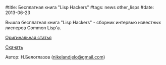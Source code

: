 #title: Бесплатная книга "Lisp Hackers"
#tags: news other_lisps
#date: 2013-06-23

Вышла бесплатная книга "Lisp Hackers" - сборник интервью известных лисперов Common Lisp'а.

[Оригинальная статья](http://lisp-univ-etc.blogspot.com/2013/06/free-lisp-hackers-ebook.html)

[Скачать](https://leanpub.com/lisphackers)

Автор: Н.Белоглазов (nikelandjelo@gmail.com)